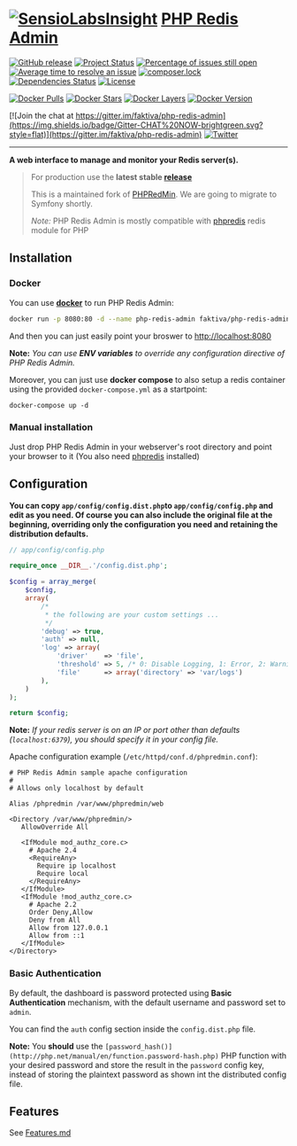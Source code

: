[hub]: https://hub.docker.com/r/faktiva/php-redis-admin

[![SensioLabsInsight](https://insight.sensiolabs.com/projects/8f0587c9-1ed7-44fe-8a36-1bce6b50632b/small.png)](https://insight.sensiolabs.com/projects/8f0587c9-1ed7-44fe-8a36-1bce6b50632b)
[PHP Redis Admin](https://github.com/faktiva/php-redis-admin)
===

[![GitHub release](https://img.shields.io/github/release/faktiva/php-redis-admin.svg?style=flat&label=latest)](https://github.com/faktiva/php-redis-admin/releases/latest)
[![Project Status](http://opensource.box.com/badges/active.svg?style=flat)](http://opensource.box.com/badges)
[![Percentage of issues still open](http://isitmaintained.com/badge/open/faktiva/php-redis-admin.svg?style=flat)](http://isitmaintained.com/project/faktiva/php-redis-admin "Percentage of issues still open")
[![Average time to resolve an issue](http://isitmaintained.com/badge/resolution/faktiva/php-redis-admin.svg?style=flat)](http://isitmaintained.com/project/faktiva/php-redis-admin "Average time to resolve an issue")
[![composer.lock](https://poser.pugx.org/faktiva/php-redis-admin/composerlock?style=flat)](https://packagist.org/packages/faktiva/php-redis-admin)
[![Dependencies Status](https://img.shields.io/librariesio/github/faktiva/php-redis-admin.svg?maxAge=3600&style=flat)](https://libraries.io/github/faktiva/php-redis-admin)
[![License](https://img.shields.io/packagist/l/faktiva/php-redis-admin.svg?style=flat)](https://tldrlegal.com/license/mit-license)

[![Docker Pulls](https://img.shields.io/docker/pulls/faktiva/php-redis-admin.svg)][hub]
[![Docker Stars](https://img.shields.io/docker/stars/faktiva/php-redis-admin.svg)][hub]
[![Docker Layers](https://images.microbadger.com/badges/image/faktiva/php-redis-admin.svg)](https://microbadger.com/images/faktiva/php-redis-admin)
[![Docker Version](https://images.microbadger.com/badges/version/faktiva/php-redis-admin.svg)](https://microbadger.com/images/faktiva/php-redis-admin)

[![Join the chat at https://gitter.im/faktiva/php-redis-admin](https://img.shields.io/badge/Gitter-CHAT%20NOW-brightgreen.svg?style=flat)](https://gitter.im/faktiva/php-redis-admin)
[![Twitter](https://img.shields.io/twitter/url/https/github.com/faktiva/php-redis-admin.svg?style=social)](https://twitter.com/intent/tweet?text=Look+at+this:+%23Faktiva+"PHP+Redis+Admin"&url=https://github.com/faktiva/php-redis-admin)

____

**A web interface to manage and monitor your Redis server(s).**

>    For production use the **latest stable [release](https://github.com/faktiva/php-redis-admin/releases/latest)**
>
>    This is a maintained fork of [PHPRedMin](https://github.com/sasanrose/phpredmin).
>    We are going to migrate to Symfony shortly.
>
>    _Note:_ PHP Redis Admin is mostly compatible with [phpredis](https://github.com/phpredis/phpredis) redis module for PHP

## Installation

### Docker

You can use **[docker](https://www.docker.com)** to run PHP Redis Admin:

```Bash
docker run -p 8080:80 -d --name php-redis-admin faktiva/php-redis-admin
```
And then you can just easily point your broswer to [http://localhost:8080](http://localhost:8080)

**Note:**
_You can use **ENV variables** to override any configuration directive of PHP Redis Admin._

Moreover, you can just use **docker compose** to also setup a redis container using the provided `docker-compose.yml` as a startpoint:

```Shell
docker-compose up -d
```

### Manual installation

Just drop PHP Redis Admin in your webserver's root directory and point your browser to it (You also need [phpredis](https://github.com/phpredis/phpredis) installed)

## Configuration

**You can copy `app/config/config.dist.php`to `app/config/config.php` and edit as you need. Of course you can also include the original file at the beginning, overriding only the configuration you need and retaining the distribution defaults.**

```php
// app/config/config.php

require_once __DIR__.'/config.dist.php';

$config = array_merge(
    $config,
    array(
		/*
		 * the following are your custom settings ...
		 */
        'debug' => true,
        'auth' => null,
        'log' => array(
            'driver'    => 'file',
            'threshold' => 5, /* 0: Disable Logging, 1: Error, 2: Warning, 3: Notice, 4: Info, 5: Debug */
            'file'      => array('directory' => 'var/logs')
        ),
    )
);

return $config;

```

**Note:**
_If your redis server is on an IP or port other than defaults (`localhost:6379`), you should specify it in your config file._

Apache configuration example (`/etc/httpd/conf.d/phpredmin.conf`):

```ApacheConf
# PHP Redis Admin sample apache configuration
#
# Allows only localhost by default

Alias /phpredmin /var/www/phpredmin/web

<Directory /var/www/phpredmin/>
   AllowOverride All

   <IfModule mod_authz_core.c>
     # Apache 2.4
     <RequireAny>
       Require ip localhost
       Require local
     </RequireAny>
   </IfModule>
   <IfModule !mod_authz_core.c>
     # Apache 2.2
     Order Deny,Allow
     Deny from All
     Allow from 127.0.0.1
     Allow from ::1
   </IfModule>
</Directory>
```

### Basic Authentication

By default, the dashboard is password protected using **Basic Authentication** mechanism, with the default username and password set to `admin`.

You can find the `auth` config section inside the `config.dist.php` file.

**Note:**
You **should** use the `[password_hash()](http://php.net/manual/en/function.password-hash.php)` PHP function with your desired password and store the result in the `password` config key, instead of storing the plaintext password as shown int the distributed config file.


## Features

See [Features.md](Features.md)


